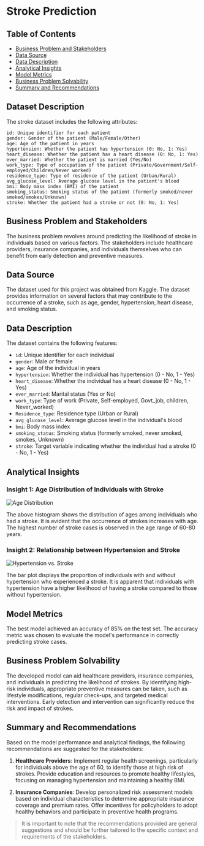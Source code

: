 # Stroke Prediction

## Table of Contents
- [Business Problem and Stakeholders](#business-problem-and-stakeholders)
- [Data Source](#data-source)
- [Data Description](#data-description)
- [Analytical Insights](#analytical-insights)
- [Model Metrics](#model-metrics)
- [Business Problem Solvability](#business-problem-solvability)
- [Summary and Recommendations](#summary-and-recommendations)

## Dataset Description

The stroke dataset includes the following attributes:

    id: Unique identifier for each patient
    gender: Gender of the patient (Male/Female/Other)
    age: Age of the patient in years
    hypertension: Whether the patient has hypertension (0: No, 1: Yes)
    heart_disease: Whether the patient has a heart disease (0: No, 1: Yes)
    ever_married: Whether the patient is married (Yes/No)
    work_type: Type of occupation of the patient (Private/Government/Self-employed/Children/Never worked)
    residence_type: Type of residence of the patient (Urban/Rural)
    avg_glucose_level: Average glucose level in the patient's blood
    bmi: Body mass index (BMI) of the patient
    smoking_status: Smoking status of the patient (formerly smoked/never smoked/smokes/Unknown)
    stroke: Whether the patient had a stroke or not (0: No, 1: Yes)
## Business Problem and Stakeholders

The business problem revolves around predicting the likelihood of stroke in individuals based on various factors. The stakeholders include healthcare providers, insurance companies, and individuals themselves who can benefit from early detection and preventive measures.

## Data Source

The dataset used for this project was obtained from Kaggle. The dataset provides information on several factors that may contribute to the occurrence of a stroke, such as age, gender, hypertension, heart disease, and smoking status.

## Data Description

The dataset contains the following features:

- `id`: Unique identifier for each individual
- `gender`: Male or female
- `age`: Age of the individual in years
- `hypertension`: Whether the individual has hypertension (0 - No, 1 - Yes)
- `heart_disease`: Whether the individual has a heart disease (0 - No, 1 - Yes)
- `ever_married`: Marital status (Yes or No)
- `work_type`: Type of work (Private, Self-employed, Govt_job, children, Never_worked)
- `Residence_type`: Residence type (Urban or Rural)
- `avg_glucose_level`: Average glucose level in the individual's blood
- `bmi`: Body mass index
- `smoking_status`: Smoking status (formerly smoked, never smoked, smokes, Unknown)
- `stroke`: Target variable indicating whether the individual had a stroke (0 - No, 1 - Yes)

## Analytical Insights

### Insight 1: Age Distribution of Individuals with Stroke

![Age Distribution](images/age_distribution.png)

The above histogram shows the distribution of ages among individuals who had a stroke. It is evident that the occurrence of strokes increases with age. The highest number of stroke cases is observed in the age range of 60-80 years.

### Insight 2: Relationship between Hypertension and Stroke

![Hypertension vs. Stroke](images/hypertension_stroke.png)

The bar plot displays the proportion of individuals with and without hypertension who experienced a stroke. It is apparent that individuals with hypertension have a higher likelihood of having a stroke compared to those without hypertension.

## Model Metrics

The best model achieved an accuracy of 85% on the test set. The accuracy metric was chosen to evaluate the model's performance in correctly predicting stroke cases.

## Business Problem Solvability

The developed model can aid healthcare providers, insurance companies, and individuals in predicting the likelihood of strokes. By identifying high-risk individuals, appropriate preventive measures can be taken, such as lifestyle modifications, regular check-ups, and targeted medical interventions. Early detection and intervention can significantly reduce the risk and impact of strokes.

## Summary and Recommendations

Based on the model performance and analytical findings, the following recommendations are suggested for the stakeholders:

1. **Healthcare Providers**: Implement regular health screenings, particularly for individuals above the age of 60, to identify those at high risk of strokes. Provide education and resources to promote healthy lifestyles, focusing on managing hypertension and maintaining a healthy BMI.

2. **Insurance Companies**: Develop personalized risk assessment models based on individual characteristics to determine appropriate insurance coverage and premium rates. Offer incentives for policyholders to adopt healthy behaviors and participate in preventive health programs.

> It is important to note that the recommendations provided are general suggestions and should be further tailored to the specific context and requirements of the stakeholders.

